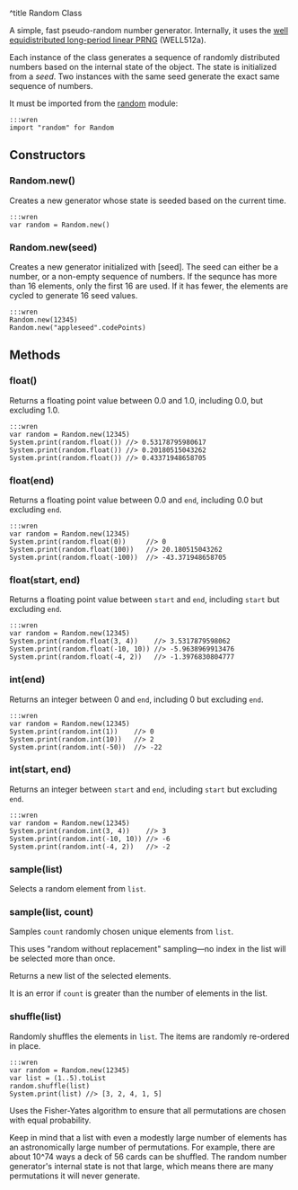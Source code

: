^title Random Class

A simple, fast pseudo-random number generator. Internally, it uses the [well
equidistributed long-period linear PRNG][well] (WELL512a).

[well]: https://en.wikipedia.org/wiki/Well_equidistributed_long-period_linear

Each instance of the class generates a sequence of randomly distributed numbers
based on the internal state of the object. The state is initialized from a
*seed*. Two instances with the same seed generate the exact same sequence of
numbers.


It must be imported from the [random][] module:

    :::wren
    import "random" for Random

[random]: ../

## Constructors

### Random.**new**()

Creates a new generator whose state is seeded based on the current time.

    :::wren
    var random = Random.new()

### Random.**new**(seed)

Creates a new generator initialized with [seed]. The seed can either be a
number, or a non-empty sequence of numbers. If the sequnce has more than 16
elements, only the first 16 are used. If it has fewer, the elements are cycled
to generate 16 seed values.

    :::wren
    Random.new(12345)
    Random.new("appleseed".codePoints)

## Methods

### **float**()

Returns a floating point value between 0.0 and 1.0, including 0.0, but excluding
1.0.

    :::wren
    var random = Random.new(12345)
    System.print(random.float()) //> 0.53178795980617
    System.print(random.float()) //> 0.20180515043262
    System.print(random.float()) //> 0.43371948658705

### **float**(end)

Returns a floating point value between 0.0 and `end`, including 0.0 but
excluding `end`.

    :::wren
    var random = Random.new(12345)
    System.print(random.float(0))     //> 0
    System.print(random.float(100))   //> 20.180515043262
    System.print(random.float(-100))  //> -43.371948658705

### **float**(start, end)

Returns a floating point value between `start` and `end`, including `start` but
excluding `end`.

    :::wren
    var random = Random.new(12345)
    System.print(random.float(3, 4))    //> 3.5317879598062
    System.print(random.float(-10, 10)) //> -5.9638969913476
    System.print(random.float(-4, 2))   //> -1.3976830804777

### **int**(end)

Returns an integer between 0 and `end`, including 0 but excluding `end`.

    :::wren
    var random = Random.new(12345)
    System.print(random.int(1))    //> 0
    System.print(random.int(10))   //> 2
    System.print(random.int(-50))  //> -22

### **int**(start, end)

Returns an integer between `start` and `end`, including `start` but excluding
`end`.

    :::wren
    var random = Random.new(12345)
    System.print(random.int(3, 4))    //> 3
    System.print(random.int(-10, 10)) //> -6
    System.print(random.int(-4, 2))   //> -2

### **sample**(list)

Selects a random element from `list`.

### **sample**(list, count)

Samples `count` randomly chosen unique elements from `list`.

This uses "random without replacement" sampling&mdash;no index in the list will
be selected more than once.

Returns a new list of the selected elements.

It is an error if `count` is greater than the number of elements in the list.

### **shuffle**(list)

Randomly shuffles the elements in `list`. The items are randomly re-ordered in
place.

    :::wren
    var random = Random.new(12345)
    var list = (1..5).toList
    random.shuffle(list)
    System.print(list) //> [3, 2, 4, 1, 5]

Uses the Fisher-Yates algorithm to ensure that all permutations are chosen
with equal probability.

Keep in mind that a list with even a modestly large number of elements has an
astronomically large number of permutations. For example, there are about 10^74
ways a deck of 56 cards can be shuffled. The random number generator's internal
state is not that large, which means there are many permutations it will never
generate.
